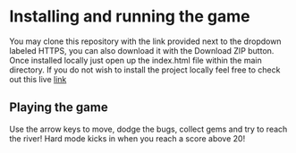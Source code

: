 # Installing and running the game

You may clone this repository with the link provided next to the dropdown labeled HTTPS,
you can also download it with the Download ZIP button. Once installed locally just open
up the index.html file within the main directory. If you do not wish to install the project
locally feel free to check out this live [link](http://tmurph850.github.io/project-3/)

## Playing the game
Use the arrow keys to move, dodge the bugs, collect gems and try to reach the river!
Hard mode kicks in when you reach a score above 20!


